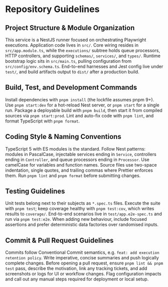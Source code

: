 # Repository Guidelines

## Project Structure & Module Organization
This service is a NestJS runner focused on orchestrating Playwright executions. Application code lives in `src/`. Core wiring resides in `src/app.module.ts`, while the `executions/` subtree holds queue processors, HTTP controllers, and supporting `schemas/`, `services/`, and `types/`. Runtime bootstrap logic sits in `src/main.ts`, pulling configuration from `src/config/env.schema.ts`. End-to-end harnesses and Jest config live under `test/`, and build artifacts output to `dist/` after a production build.

## Build, Test, and Development Commands
Install dependencies with `pnpm install` (the lockfile assumes pnpm 9+). Use `pnpm start:dev` for a hot-reload Nest server, or `pnpm start` for a single run. Package a deployable build with `pnpm build`, then start it from compiled sources via `pnpm start:prod`. Lint and auto-fix code with `pnpm lint`, and format TypeScript with `pnpm format`.

## Coding Style & Naming Conventions
TypeScript 5 with ES modules is the standard. Follow Nest patterns: modules in PascalCase, injectable services ending in `Service`, controllers ending in `Controller`, and queue processors ending in `Processor`. Use camelCase for variables and function names. Source files use two-space indentation, single quotes, and trailing commas where Prettier enforces them. Run `pnpm lint` and `pnpm format` before submitting changes.

## Testing Guidelines
Unit tests belong next to their subjects as `*.spec.ts` files. Execute the suite with `pnpm test`; keep coverage healthy with `pnpm test:cov`, which writes results to `coverage/`. End-to-end scenarios live in `test/app.e2e-spec.ts` and run via `pnpm test:e2e`. When adding new behaviour, include focused assertions and prefer deterministic data factories over randomised inputs.

## Commit & Pull Request Guidelines
Commits follow Conventional Commit semantics, e.g. `feat: add execution retention policy`. Write imperative, concise summaries and push logically complete changes. Before opening a pull request, ensure `pnpm lint && pnpm test` pass, describe the motivation, link any tracking tickets, and add screenshots or logs for UI or workflow changes. Flag configuration impacts and call out any manual steps required for deployment or local setup.
